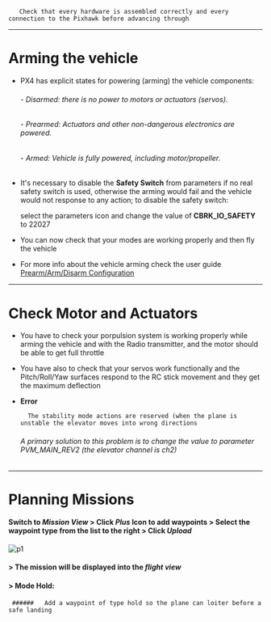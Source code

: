 
       Check that every hardware is assembled correctly and every connection to the Pixhawk before advancing through
-----------------------------------------------------------------------------------------------------------
# Arming the vehicle
* PX4 has explicit states for powering (arming) the vehicle components:
  
  ###### - Disarmed: there is no power to motors or actuators (servos).
  ###### - Prearmed: Actuators and other non-dangerous electronics are powered.
  ###### - Armed: Vehicle is fully powered, including motor/propeller.
  
* It's necessary to disable the **Safety Switch** from parameters if no real safety switch is used, otherwise the arming would fail and the vehicle would not response to any action; to disable the safety switch:

   select the parameters icon and change the value of **CBRK_IO_SAFETY** to 22027

* You can now check that your modes are working properly and then fly the vehicle

* For more info about the vehicle arming check the user guide [Prearm/Arm/Disarm Configuration](https://docs.px4.io/master/en/advanced_config/prearm_arm_disarm.html)
_____________________________________________________________________________________________________________
# Check Motor and Actuators
- You have to check your porpulsion system is working properly while arming the vehicle and with the Radio transmitter, and the motor should be able to get full throttle 
- You have also to check that your servos work functionally and the Pitch/Roll/Yaw surfaces respond to the RC stick movement and they get the maximum deflection
- **Error** 

        The stability mode actions are reserved (when the plane is unstable the elevator moves into wrong directions

  ###### A primary solution to this problem is to change the value to parameter PVM_MAIN_REV2 (the elevator channel is ch2) 
________________________________________________________________________________________________________________
# Planning Missions
#### Switch to *Mission View* > Click *Plus* Icon  to add waypoints > Select the waypoint type from the list to the right > Click *Upload* 
![p1](https://docs.px4.io/master/images/planning_mission.jpg)
#### > The mission will be displayed into the *flight view*
#### > Mode Hold:
     ######   Add a waypoint of type hold so the plane can loiter before a safe landing
